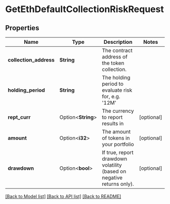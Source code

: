 # GetEthDefaultCollectionRiskRequest

## Properties

Name | Type | Description | Notes
------------ | ------------- | ------------- | -------------
**collection_address** | **String** | The contract address of the token collection. | 
**holding_period** | **String** | The holding period to evaluate risk for, e.g. '12M' | 
**rept_curr** | Option<**String**> | The currency to report results in | [optional]
**amount** | Option<**i32**> | The amount of tokens in your portfolio | [optional]
**drawdown** | Option<**bool**> | If true, report drawdown volatility (based on negative returns only). | [optional]

[[Back to Model list]](../README.md#documentation-for-models) [[Back to API list]](../README.md#documentation-for-api-endpoints) [[Back to README]](../README.md)


